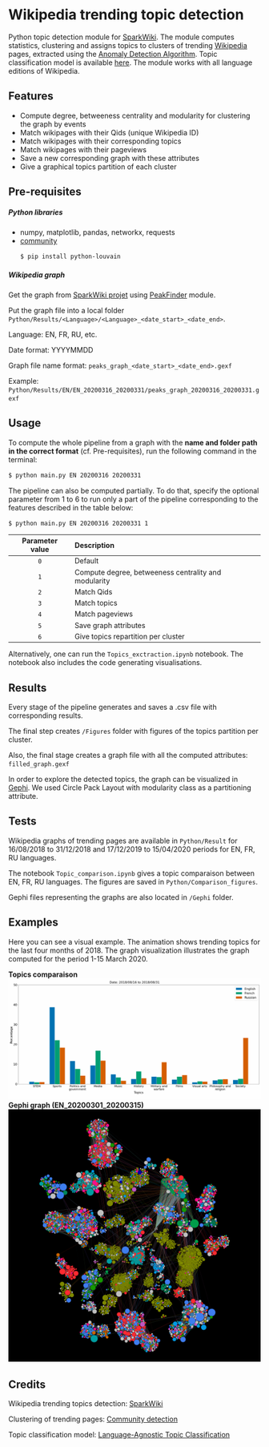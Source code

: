# Wikipedia trending topic detection

Python topic detection module for [SparkWiki](https://github.com/epfl-lts2/sparkwiki). The module computes statistics, clustering and assigns topics to clusters of trending [Wikipedia](https://www.wikipedia.org) pages, extracted using the [Anomaly Detection Algorithm](https://github.com/mizvol/anomaly-detection). Topic classification model is available [here](https://meta.wikimedia.org/wiki/Research:Language-Agnostic_Topic_Classification). The module works with all language editions of Wikipedia.

## Features
* Compute degree, betweeness centrality and modularity for clustering the graph by events
* Match wikipages with their Qids (unique Wikipedia ID)
* Match wikipages with their corresponding topics
* Match wikipages with their pageviews
* Save a new corresponding graph with these attributes
* Give a graphical topics partition of each cluster


## Pre-requisites
##### Python libraries
* numpy, matplotlib, pandas, networkx, requests
* [community](https://github.com/taynaud/python-louvain)
  ```bash
  $ pip install python-louvain
  ```

##### Wikipedia graph
Get the graph from [SparkWiki projet](https://github.com/epfl-lts2/sparkwiki) using [PeakFinder](https://github.com/epfl-lts2/sparkwiki/blob/master/src/main/scala/ch/epfl/lts2/wikipedia/PeakFinder.scala) module.

Put the graph file into a local folder `Python/Results/<Language>/<Language>_<date_start>_<date_end>`.

Language: EN, FR, RU, etc.

Date format: YYYYMMDD

Graph file name format: `peaks_graph_<date_start>_<date_end>.gexf`

Example: `Python/Results/EN/EN_20200316_20200331/peaks_graph_20200316_20200331.gexf`


## Usage
To compute the whole pipeline from a graph with the **name and folder path in the correct format** (cf. Pre-requisites), run the following command in the terminal:

```bash
$ python main.py EN 20200316 20200331
```

The pipeline can also be computed partially. To do that, specify the optional parameter from 1 to 6 to run only a part of the pipeline corresponding to the features described in the table below:

```bash
$ python main.py EN 20200316 20200331 1
```

| Parameter value        | Description                                                |
| :--------------------: | :--------------------------------------------------------- |
|           `0`          | Default                                                    |
|           `1`          | Compute degree, betweeness centrality and modularity       |
|           `2`          | Match Qids                                                 |
|           `3`          | Match topics                                               |
|           `4`          | Match pageviews                                            |
|           `5`          | Save graph attributes                                      |
|           `6`          | Give topics repartition per cluster                        |

Alternatively, one can run the `Topics_exctraction.ipynb` notebook. The notebook also includes the code generating visualisations.

## Results
Every stage of the pipeline generates and saves a .csv file with corresponding results.

The final step creates `/Figures` folder with figures of the topics partition per cluster.

Also, the final stage creates a graph file with all the computed attributes: `filled_graph.gexf`

In order to explore the detected topics, the graph can be visualized in [Gephi](https://gephi.org). We used Circle Pack Layout with modularity class as a partitioning attribute.


## Tests
Wikipedia graphs of trending pages are available in `Python/Result` for 16/08/2018 to 31/12/2018 and 17/12/2019 to 15/04/2020 periods for EN, FR, RU languages.

The notebook `Topic_comparison.ipynb` gives a topic comparaison between EN, FR, RU languages. The figures are saved in `Python/Comparison_figures`.

Gephi files representing the graphs are also located in `/Gephi` folder.


## Examples

Here you can see a visual example. The animation shows trending topics for the last four months of 2018. The graph visualization illustrates the graph computed for the period 1-15 March 2020.

**Topics comparaison**
![Topics comparaison](https://raw.githubusercontent.com/etiennechlt/Wikipedia/master/Figures/bar.gif)
**Gephi graph (EN\_20200301\_20200315)**
![Gephi graph example (EN\_20200301\_20200315)](https://raw.githubusercontent.com/etiennechlt/Wikipedia/master/Figures/EN_20200301_20200315.png)



## Credits

Wikipedia trending topics detection: [SparkWiki](https://github.com/epfl-lts2/sparkwiki)

Clustering of trending pages: [Community detection](https://github.com/taynaud/python-louvain)

Topic classification model: [Language-Agnostic Topic Classification](https://github.com/geohci/wikidata-topic-model)
